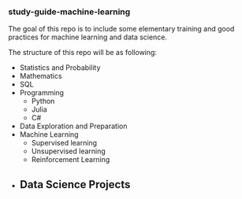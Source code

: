### study-guide-machine-learning

The goal of this repo is to include some elementary training and good practices for machine learning and data science.

The structure of this repo will be as following:
- Statistics and Probability
- Mathematics
- SQL
- Programming
  - Python
  - Julia
  - C#
- Data Exploration and Preparation
- Machine Learning
  - Supervised learning
  - Unsupervised learning
  - Reinforcement Learning
- Data Science Projects
  -
